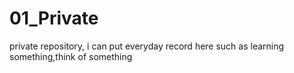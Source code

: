 # 01_Private
private repository, i can put everyday record here such as learning something,think of something
